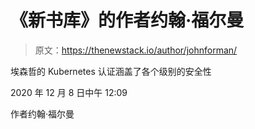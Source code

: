 # 《新书库》的作者约翰·福尔曼

> 原文：<https://thenewstack.io/author/johnforman/>

埃森哲的 Kubernetes 认证涵盖了各个级别的安全性

2020 年 12 月 8 日中午 12:09

作者约翰·福尔曼